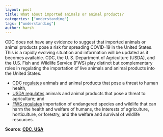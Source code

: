 ```yaml
---
layout: post
title: What about imported animals or animal products?
categories: ["understanding"]
tags: ["understanding"]
author: harsh
---
```


CDC does not have any evidence to suggest that imported animals or animal products pose a risk for spreading COVID-19 in the United States. This is a rapidly evolving situation and information will be updated as it becomes available. CDC, the U. S. Department of Agriculture (USDA), and the U.S. Fish and Wildlife Service (FWS) play distinct but complementary roles in regulating the importation of live animals and animal products into the United States.

- [CDC regulates](https://www.cdc.gov/importation/index.html) animals and animal products that pose a threat to human health,
- [USDA regulates](https://www.aphis.usda.gov/aphis/ourfocus/animalhealth/animal-and-animal-product-import-information/ct_animal_imports_home) animals and animal products that pose a threat to agriculture; and
- [FWS regulates](https://www.fws.gov/le/businesses.html) importation of endangered species and wildlife that can harm the health and welfare of humans, the interests of agriculture, horticulture, or forestry, and the welfare and survival of wildlife resources.

**Source: [CDC, USA](https://www.cdc.gov/coronavirus/2019-ncov/faq.html)**